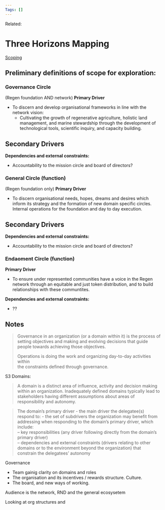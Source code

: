 ```yaml
---
Tags: []
---
```

Related: 
# Three Horizons Mapping

[Scoping](https://resources.h3uni.org/facilitation-guide/scoping/)

## Preliminary definitions of scope for exploration:

### Governance Circle
(Regen foundation AND network)
**Primary Driver**
- To discern and develop organisational frameworks in line with the network vision:
	- Cultivating the growth of regenerative agriculture, holistic land management, and marine stewardship through the development of technological tools, scientific inquiry, and capacity building.

**Secondary Drivers**
- 

**Dependencies and external constraints:**
- Accountability to the mission circle and board of directors?

### General Circle (function)
(Regen foundation only)
**Primary Driver**
- To discern organisational needs, hopes, dreams and desires which inform its strategy and the formation of new domain specific circles. Internal operations for the foundation and day to day execution.

**Secondary Drivers**
- 

**Dependencies and external constraints:**
- Accountability to the mission circle and board of directors?

### Endaoment Circle (function)
**Primary Driver**
- To ensure under represented communities have a voice in the Regen network through an equitable and just token distribution, and to build relationships with these communtites. 

**Dependencies and external constraints:**
- ??



## Notes
>Governance in an organization (or a domain within it) is the process of setting objectives and making and evolving decisions that guide people towards achieving those objectives. 
>
>Operations is doing the work and organizing day-to-day activities within  
the constraints defined through governance.


S3 Domains: 
> A domain is a distinct area of influence, activity and decision making  
within an organization. Inadequately defined domains typically lead to stakeholders having different assumptions about areas of responsibility and autonomy.

> The domain’s primary driver - the main driver the delegatee(s) respond to: 
	- the set of subdrivers the organization may benefit from addressing when responding to the domain’s primary driver, which include:  
		– key responsibilities (any driver following directly from the domain’s primary driver)  
		– dependencies and external constraints (drivers relating to other domains or to the environment beyond the organization) that constrain the delegatees’ autonomy
		
		




		
Governance
- Team gainig clarity on domains and roles
- The organisation and its incentives / rewards structure. Culture.
- The board, and new ways of working.

Audience is the network, RND and the general ecosysetem

Looking at org structures and 